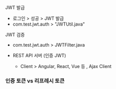 JWT 발급 
 - 로그인 > 성공 > JWT 발급 
 - com.test.jwt.auth > "JWTUtil.java"


JWT 검증 
- com.test.jwt.auth > JWTFilter.java


- REST API 서버 (인증 JWT)
  - Client > Angular, React, Vue 등 , Ajax Client


### 인증 토큰 vs 리프레시 토큰 

